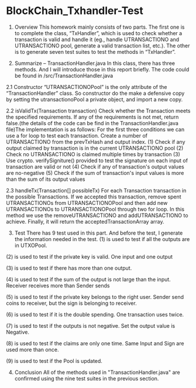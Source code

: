 # BlockChain_Txhandler-Test

1. Overview
This homework mainly consists of two parts. The first one is to complete the class, “TxHandler”, which is used to check whether a transaction is valid and handle it (eg., handle UTRANSACTIONO and UTRANSACTIONO pool, generate a valid transaction list, etc.). The other is to generate seven test suites to test the methods in “TxHandler”. 

2. Summarize – TransactionHandler.java
In this class, there has three methods. And I will introduce those in this report briefly. The code could be found in /src/TransactionHandler.java

2.1 Constructor
“UTRANSACTIONOPool” is the only attribute of the “TransactionHandler” class. So constructor do the make a defensive copy by setting the utransactionoPool a private object, and import a new copy.
 

2.2 isValidTx(Transaction transaction)
Check whether the Transaction meets the specified requirements. If any of the requirements is not met, return false.(the details of the code can be find in the TransactionHandler.java file)The implementation is as follows:
For the first three conditions we can use a for loop to test each transaction. Create a number of UTRANSACTIONO from the prevTxHash and output index.
(1) Check if any output claimed by transaction is in the current UTRANSACTIONO pool
(2) Check no UTRANSACTIONO is claimed multiple times by transaction
(3) Use crypto. verifySigniture() provided to test the signature on each input of transaction are valid or not
(4) Check if any of transaction's output values are no-negative
(5) Check if the sum of transaction's input values is more than the sum of its output values

2.3 handleTx(Transaction[] possibleTx)
For each Transaction transaction in the possible Transactions. If we accepted this transaction, remove spent UTRANSACTIONOs from UTRANSACTIONOPool and then add new UTRANSACTIONOs to UTRANSACTIONOPool through two for loop. In this method we use the removeUTRANSACTIONO and addUTRANSACTIONO to achieve. Finally, it will return the acceptedTransactionArray array.
 

3. Test
There has 9 test used in this part. And before the test, I generate the information needed in the test.
(1) is used to test if all the outputs are in UTXOPool.
  
(2) is used to test if the private key is valid.
One input and one output
  
(3) is used to test if there has more than one output.
  
(4) is used to test if the sum of the output is not large than the input.
Receiver receives more than Sender sends

(5) is used to test if the private key belongs to the right user.
Sender send coins to receiver, but the sign is belonging to receiver.
  
(6) is used to test if it is the double spending.
One transaction uses twice.

(7) is used to test if the outputs is not negative.
Set the output value is Negative.

(8) is used to test if the claims are only one time.
Same Input and Sign are used more than once.
 
(9) is used to test if the Pool is updated.

4. Conclusion
All of the methods used in "TransactionHandler.java" are confirmed using the nine test suites in the previous section.
 
